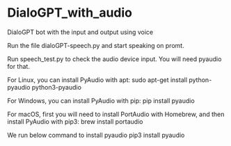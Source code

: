 # DialoGPT_with_audio
DialoGPT bot with the input and output using voice

Run the file dialoGPT-speech.py and start speaking on promt.

Run speech_test.py to check the audio device input.
You will need pyaudio for that.

For Linux, you can install PyAudio with apt:
sudo apt-get install python-pyaudio python3-pyaudio

For Windows, you can install PyAudio with pip:
pip install pyaudio

For macOS, first you will need to install PortAudio with Homebrew, and then install PyAudio with pip3:
brew install portaudio

We run below command to install pyaudio
pip3 install pyaudio
